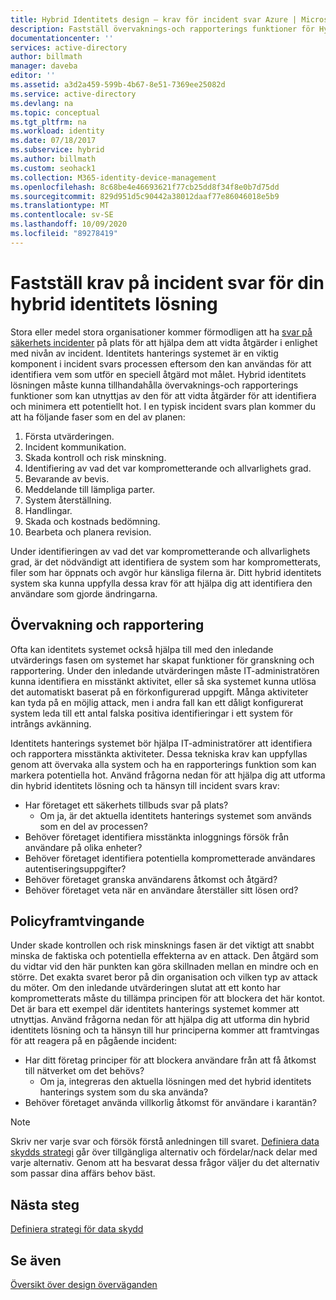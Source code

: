 ```yaml
---
title: Hybrid Identitets design – krav för incident svar Azure | Microsoft Docs
description: Fastställ övervaknings-och rapporterings funktioner för Hybrid identitets lösningen som kan utnyttjas av den för att vidta åtgärder för att identifiera och minimera potentiella hot
documentationcenter: ''
services: active-directory
author: billmath
manager: daveba
editor: ''
ms.assetid: a3d2a459-599b-4b67-8e51-7369ee25082d
ms.service: active-directory
ms.devlang: na
ms.topic: conceptual
ms.tgt_pltfrm: na
ms.workload: identity
ms.date: 07/18/2017
ms.subservice: hybrid
ms.author: billmath
ms.custom: seohack1
ms.collection: M365-identity-device-management
ms.openlocfilehash: 8c68be4e46693621f77cb25dd8f34f8e0b7d75dd
ms.sourcegitcommit: 829d951d5c90442a38012daaf77e86046018e5b9
ms.translationtype: MT
ms.contentlocale: sv-SE
ms.lasthandoff: 10/09/2020
ms.locfileid: "89278419"
---
```

# <a name="determine-incident-response-requirements-for-your-hybrid-identity-solution"></a>Fastställ krav på incident svar för din hybrid identitets lösning
Stora eller medel stora organisationer kommer förmodligen att ha [svar på säkerhets incidenter](/previous-versions/tn-archive/cc700825(v=technet.10)) på plats för att hjälpa dem att vidta åtgärder i enlighet med nivån av incident. Identitets hanterings systemet är en viktig komponent i incident svars processen eftersom den kan användas för att identifiera vem som utför en speciell åtgärd mot målet. Hybrid identitets lösningen måste kunna tillhandahålla övervaknings-och rapporterings funktioner som kan utnyttjas av den för att vidta åtgärder för att identifiera och minimera ett potentiellt hot. I en typisk incident svars plan kommer du att ha följande faser som en del av planen:

1. Första utvärderingen.
2. Incident kommunikation.
3. Skada kontroll och risk minskning.
4. Identifiering av vad det var komprometterande och allvarlighets grad.
5. Bevarande av bevis.
6. Meddelande till lämpliga parter.
7. System återställning.
8. Handlingar.
9. Skada och kostnads bedömning.
10. Bearbeta och planera revision.

Under identifieringen av vad det var komprometterande och allvarlighets grad, är det nödvändigt att identifiera de system som har komprometterats, filer som har öppnats och avgör hur känsliga filerna är. Ditt hybrid identitets system ska kunna uppfylla dessa krav för att hjälpa dig att identifiera den användare som gjorde ändringarna. 

## <a name="monitoring-and-reporting"></a>Övervakning och rapportering
Ofta kan identitets systemet också hjälpa till med den inledande utvärderings fasen om systemet har skapat funktioner för granskning och rapportering. Under den inledande utvärderingen måste IT-administratören kunna identifiera en misstänkt aktivitet, eller så ska systemet kunna utlösa det automatiskt baserat på en förkonfigurerad uppgift. Många aktiviteter kan tyda på en möjlig attack, men i andra fall kan ett dåligt konfigurerat system leda till ett antal falska positiva identifieringar i ett system för intrångs avkänning. 

Identitets hanterings systemet bör hjälpa IT-administratörer att identifiera och rapportera misstänkta aktiviteter. Dessa tekniska krav kan uppfyllas genom att övervaka alla system och ha en rapporterings funktion som kan markera potentiella hot. Använd frågorna nedan för att hjälpa dig att utforma din hybrid identitets lösning och ta hänsyn till incident svars krav:

* Har företaget ett säkerhets tillbuds svar på plats?
  * Om ja, är det aktuella identitets hanterings systemet som används som en del av processen?
* Behöver företaget identifiera misstänkta inloggnings försök från användare på olika enheter?
* Behöver företaget identifiera potentiella komprometterade användares autentiseringsuppgifter?
* Behöver företaget granska användarens åtkomst och åtgärd?
* Behöver företaget veta när en användare återställer sitt lösen ord?

## <a name="policy-enforcement"></a>Policyframtvingande
Under skade kontrollen och risk minsknings fasen är det viktigt att snabbt minska de faktiska och potentiella effekterna av en attack. Den åtgärd som du vidtar vid den här punkten kan göra skillnaden mellan en mindre och en större. Det exakta svaret beror på din organisation och vilken typ av attack du möter. Om den inledande utvärderingen slutat att ett konto har komprometterats måste du tillämpa principen för att blockera det här kontot. Det är bara ett exempel där identitets hanterings systemet kommer att utnyttjas. Använd frågorna nedan för att hjälpa dig att utforma din hybrid identitets lösning och ta hänsyn till hur principerna kommer att framtvingas för att reagera på en pågående incident:

* Har ditt företag principer för att blockera användare från att få åtkomst till nätverket om det behövs?
  * Om ja, integreras den aktuella lösningen med det hybrid identitets hanterings system som du ska använda?
* Behöver företaget använda villkorlig åtkomst för användare i karantän? 

> [!NOTE]
> Skriv ner varje svar och försök förstå anledningen till svaret. [Definiera data skydds strategi](plan-hybrid-identity-design-considerations-data-protection-strategy.md) går över tillgängliga alternativ och fördelar/nack delar med varje alternativ.  Genom att ha besvarat dessa frågor väljer du det alternativ som passar dina affärs behov bäst.
> 
> 

## <a name="next-steps"></a>Nästa steg
[Definiera strategi för data skydd](plan-hybrid-identity-design-considerations-data-protection-strategy.md)

## <a name="see-also"></a>Se även
[Översikt över design överväganden](plan-hybrid-identity-design-considerations-overview.md)